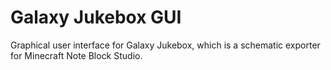 # Galaxy Jukebox GUI

Graphical user interface for Galaxy Jukebox, which is a schematic exporter for Minecraft Note Block Studio.
